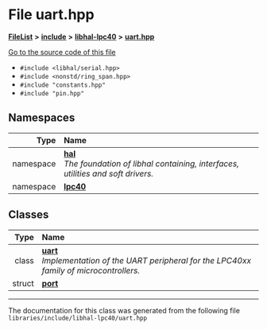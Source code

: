 

# File uart.hpp



[**FileList**](files.md) **>** [**include**](dir_cba0faac6e93618a6e2539705915bd70.md) **>** [**libhal-lpc40**](dir_2fff134b595a3a874b0307aab0eea726.md) **>** [**uart.hpp**](uart_8hpp.md)

[Go to the source code of this file](uart_8hpp_source.md)



* `#include <libhal/serial.hpp>`
* `#include <nonstd/ring_span.hpp>`
* `#include "constants.hpp"`
* `#include "pin.hpp"`













## Namespaces

| Type | Name |
| ---: | :--- |
| namespace | [**hal**](namespacehal.md) <br>_The foundation of libhal containing, interfaces, utilities and soft drivers._  |
| namespace | [**lpc40**](namespacehal_1_1lpc40.md) <br> |


## Classes

| Type | Name |
| ---: | :--- |
| class | [**uart**](classhal_1_1lpc40_1_1uart.md) <br>_Implementation of the UART peripheral for the LPC40xx family of microcontrollers._  |
| struct | [**port**](structhal_1_1lpc40_1_1uart_1_1port.md) <br> |



















































------------------------------
The documentation for this class was generated from the following file `libraries/include/libhal-lpc40/uart.hpp`

